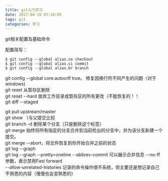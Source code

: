 ```yaml
---
title: git入门学习
date: 2017-04-10 07:16:05
tags: git
categories: 学习
---
```

git相关配置及基础命令
<!-- more -->

配置简写：

```
$ git config --global alias.co checkout
$ git config --global alias.ci commit
$ git config --global alias.br branch

```
git config --global core.autocrlf true。 修复因换行符不同产生的问题（对于windows)  
git reset 从暂存区删除  
git reset --hard 放弃工作目录或暂存区的所有更改（不能恢复的！！  
git diff --staged   

git pull upstream/master     
git show （与父提交比较  
git branch -d 删除某个分支（只是删除这个标签）  
git merge 始终将所有指定的分支合并到当前检出的分支中，并为该分支新建一个提交。  
git merge --abort，将文件恢复到你开始合并之前的状态  
git log --graph   
git log --graph --pretty=oneline --abbrev-commit 可以展示合并信息
--no-ff参数，表示禁用Fast forward  
--allow-unrelated-histories
记录的命令操作很不系统，但主要还是想记录自己不熟悉的内容（慢慢也会变熟悉的）
